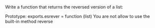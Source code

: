 Write a function that returns the reversed version of a list:

Prototype: exports.esrever = function (list)
You are not allow to use the built-in method reverse 
